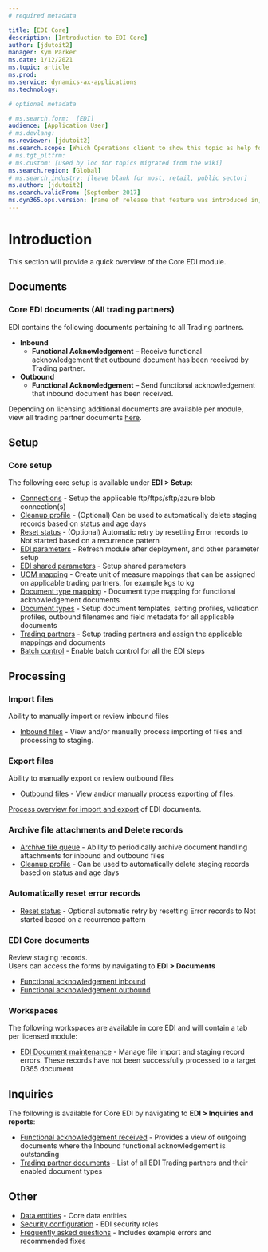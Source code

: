 ```yaml
---
# required metadata

title: [EDI Core]
description: [Introduction to EDI Core]
author: [jdutoit2]
manager: Kym Parker
ms.date: 1/12/2021
ms.topic: article
ms.prod: 
ms.service: dynamics-ax-applications
ms.technology: 

# optional metadata

# ms.search.form:  [EDI]
audience: [Application User]
# ms.devlang: 
ms.reviewer: [jdutoit2]
ms.search.scope: [Which Operations client to show this topic as help for, to be set by content strategist, see list here: https://microsoft.sharepoint.com/teams/DynDoc/_layouts/15/WopiFrame.aspx?sourcedoc={23419e1c-eb64-42e9-aa9b-79875b428718}&action=edit&wd=target%28Core%20Dynamics%20AX%20CP%20requirements%2Eone%7C4CC185C0%2DEFAA%2D42CD%2D94B9%2D8F2A45E7F61A%2FVersions%20list%20for%20docs%20topics%7CC14BE630%2D5151%2D49D6%2D8305%2D554B5084593C%2F%29]
# ms.tgt_pltfrm: 
# ms.custom: [used by loc for topics migrated from the wiki]
ms.search.region: [Global]
# ms.search.industry: [leave blank for most, retail, public sector]
ms.author: [jdutoit2]
ms.search.validFrom: [September 2017]
ms.dyn365.ops.version: [name of release that feature was introduced in, see list here: https://microsoft.sharepoint.com/teams/DynDoc/_layouts/15/WopiFrame.aspx?sourcedoc={23419e1c-eb64-42e9-aa9b-79875b428718}&action=edit&wd=target%28Core%20Dynamics%20AX%20CP%20requirements%2Eone%7C4CC185C0%2DEFAA%2D42CD%2D94B9%2D8F2A45E7F61A%2FVersions%20list%20for%20docs%20topics%7CC14BE630%2D5151%2D49D6%2D8305%2D554B5084593C%2F%29]
---
```


# Introduction
This section will provide a quick overview of the Core EDI module.

## Documents
### Core EDI documents (All trading partners)

EDI contains the following documents pertaining to all Trading partners.
- **Inbound**
	- **Functional Acknowledgement** – Receive functional acknowledgement that outbound document has been received by Trading partner.
- **Outbound**
	- **Functional Acknowledgement** – Send functional acknowledgement that inbound document has been received.

Depending on licensing additional documents are available per module, view all trading partner documents [here](Trading%20partners%20and%20documents.md).

## Setup
### Core setup
The following core setup is available under **EDI > Setup**:
- [Connections](../Setup/Connection%20setup.md) - Setup the applicable ftp/ftps/sftp/azure blob connection(s)
- [Cleanup profile](../Setup/Cleanup%20profile.md) - (Optional) Can be used to automatically delete staging records based on status and age days
- [Reset status](../Setup/Reset%20status.md) - (Optional) Automatic retry by resetting Error records to Not started based on a recurrence pattern
- [EDI parameters](../Setup/EDI%20parameters.md) - Refresh module after deployment, and other parameter setup
- [EDI shared parameters](../Setup/EDI%20shared%20parameters.md) - Setup shared parameters
- [UOM mapping](../Setup/UOM%20mapping.md) - Create unit of measure mappings that can be assigned on applicable trading partners, for example kgs to kg
- [Document type mapping](../Setup/Document%20type%20mapping.md) - Document type mapping for functional acknowledgement documents
- [Document types](../Setup/Document%20types.md) - Setup document templates, setting profiles, validation profiles, outbound filenames and field metadata for all applicable documents
- [Trading partners](../Setup/Trading%20partners.md) - Setup trading partners and assign the applicable mappings and documents
- [Batch control](../Setup/Batch%20control.md) - Enable batch control for all the EDI steps

## Processing

### Import files
Ability to manually import or review inbound files
- [Inbound files](../Managing%20files/Inbound%20files.md) - View and/or manually process importing of files and processing to staging.

### Export files
Ability to manually export or review outbound files
- [Outbound files](../Managing%20files/Outbound%20files.md) - View and/or manually process exporting of files.

[Process overview for import and export](Process%20overview.md) of EDI documents.

### Archive file attachments and Delete records
- [Archive file queue](../Managing%20files/Archiving%20files.md) - Ability to periodically archive document handling attachments for inbound and outbound files
- [Cleanup profile](../Setup/Cleanup%20profile.md) - Can be used to automatically delete staging records based on status and age days

### Automatically reset error records
- [Reset status](../Setup/Reset%20status.md#retryreset-process) - Optional automatic retry by resetting Error records to Not started based on a recurrence pattern

### EDI Core documents
Review staging records. <br>
Users can access the forms by navigating to **EDI > Documents**
- [Functional acknowledgement inbound](../DOCUMENTS/Functional%20acknowledgement%20inbound.md)
- [Functional acknowledgement outbound](../DOCUMENTS/Functional%20acknowledgement%20outbound.md)

### Workspaces
The following workspaces are available in core EDI and will contain a tab per licensed module:
- [EDI Document maintenance](../../CORE/WORKSPACES/EDI%20Document%20maintenance%20workspace.md) - Manage file import and staging record errors. These records have not been successfully processed to a target D365 document

## Inquiries
The following is available for Core EDI by navigating to **EDI > Inquiries and reports**:
- [Functional acknowledgement received](../Inquiries/Functional%20acknowledgement%20received.md) - Provides a view of outgoing documents where the Inbound functional acknowledgement is outstanding
- [Trading partner documents](../Inquiries/Trading%20partner%20documents.md) - List of all EDI Trading partners and their enabled document types

## Other
- [Data entities](../OTHER/Data%20entities.md) - Core data entities 
- [Security configuration](../OTHER/Security%20configuration.md) - EDI security roles
- [Frequently asked questions](../OTHER/FAQ.md) - Includes example errors and recommended fixes
